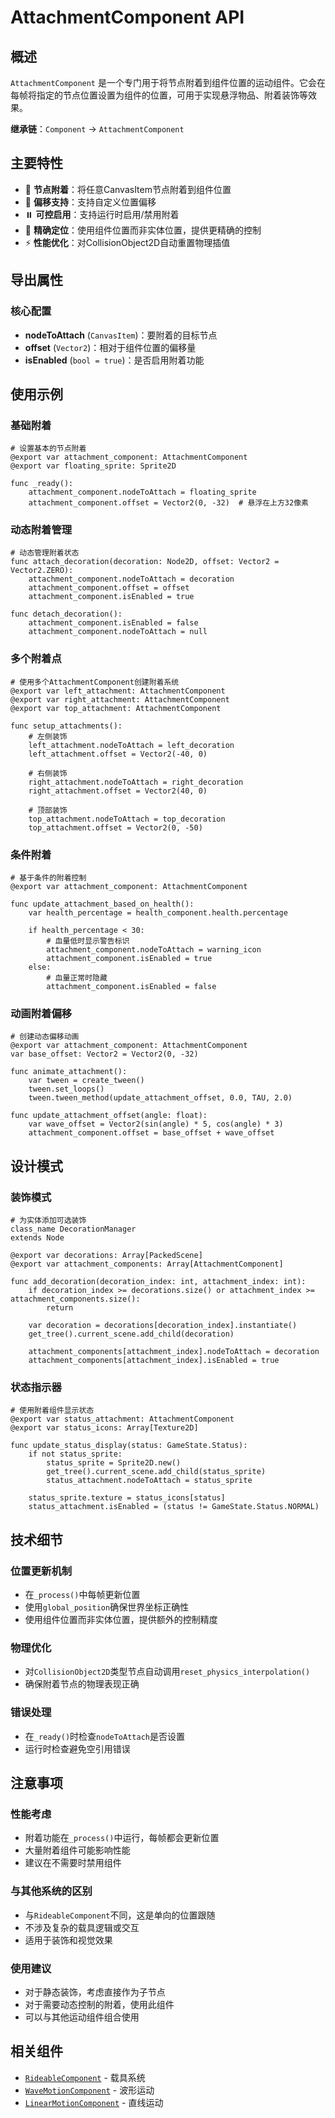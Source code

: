 # AttachmentComponent API

## 概述
`AttachmentComponent` 是一个专门用于将节点附着到组件位置的运动组件。它会在每帧将指定的节点位置设置为组件的位置，可用于实现悬浮物品、附着装饰等效果。

**继承链**：`Component` → `AttachmentComponent`

## 主要特性
- 🔗 **节点附着**：将任意CanvasItem节点附着到组件位置
- 📍 **偏移支持**：支持自定义位置偏移
- ⏸️ **可控启用**：支持运行时启用/禁用附着
- 🎯 **精确定位**：使用组件位置而非实体位置，提供更精确的控制
- ⚡ **性能优化**：对CollisionObject2D自动重置物理插值

## 导出属性

### 核心配置
- **nodeToAttach** (`CanvasItem`)：要附着的目标节点
- **offset** (`Vector2`)：相对于组件位置的偏移量
- **isEnabled** (`bool = true`)：是否启用附着功能

## 使用示例

### 基础附着
```gdscript
# 设置基本的节点附着
@export var attachment_component: AttachmentComponent
@export var floating_sprite: Sprite2D

func _ready():
    attachment_component.nodeToAttach = floating_sprite
    attachment_component.offset = Vector2(0, -32)  # 悬浮在上方32像素
```

### 动态附着管理
```gdscript
# 动态管理附着状态
func attach_decoration(decoration: Node2D, offset: Vector2 = Vector2.ZERO):
    attachment_component.nodeToAttach = decoration
    attachment_component.offset = offset
    attachment_component.isEnabled = true

func detach_decoration():
    attachment_component.isEnabled = false
    attachment_component.nodeToAttach = null
```

### 多个附着点
```gdscript
# 使用多个AttachmentComponent创建附着系统
@export var left_attachment: AttachmentComponent
@export var right_attachment: AttachmentComponent
@export var top_attachment: AttachmentComponent

func setup_attachments():
    # 左侧装饰
    left_attachment.nodeToAttach = left_decoration
    left_attachment.offset = Vector2(-40, 0)
    
    # 右侧装饰
    right_attachment.nodeToAttach = right_decoration
    right_attachment.offset = Vector2(40, 0)
    
    # 顶部装饰
    top_attachment.nodeToAttach = top_decoration
    top_attachment.offset = Vector2(0, -50)
```

### 条件附着
```gdscript
# 基于条件的附着控制
@export var attachment_component: AttachmentComponent

func update_attachment_based_on_health():
    var health_percentage = health_component.health.percentage
    
    if health_percentage < 30:
        # 血量低时显示警告标识
        attachment_component.nodeToAttach = warning_icon
        attachment_component.isEnabled = true
    else:
        # 血量正常时隐藏
        attachment_component.isEnabled = false
```

### 动画附着偏移
```gdscript
# 创建动态偏移动画
@export var attachment_component: AttachmentComponent
var base_offset: Vector2 = Vector2(0, -32)

func animate_attachment():
    var tween = create_tween()
    tween.set_loops()
    tween.tween_method(update_attachment_offset, 0.0, TAU, 2.0)

func update_attachment_offset(angle: float):
    var wave_offset = Vector2(sin(angle) * 5, cos(angle) * 3)
    attachment_component.offset = base_offset + wave_offset
```

## 设计模式

### 装饰模式
```gdscript
# 为实体添加可选装饰
class_name DecorationManager
extends Node

@export var decorations: Array[PackedScene]
@export var attachment_components: Array[AttachmentComponent]

func add_decoration(decoration_index: int, attachment_index: int):
    if decoration_index >= decorations.size() or attachment_index >= attachment_components.size():
        return
    
    var decoration = decorations[decoration_index].instantiate()
    get_tree().current_scene.add_child(decoration)
    
    attachment_components[attachment_index].nodeToAttach = decoration
    attachment_components[attachment_index].isEnabled = true
```

### 状态指示器
```gdscript
# 使用附着组件显示状态
@export var status_attachment: AttachmentComponent
@export var status_icons: Array[Texture2D]

func update_status_display(status: GameState.Status):
    if not status_sprite:
        status_sprite = Sprite2D.new()
        get_tree().current_scene.add_child(status_sprite)
        status_attachment.nodeToAttach = status_sprite
    
    status_sprite.texture = status_icons[status]
    status_attachment.isEnabled = (status != GameState.Status.NORMAL)
```

## 技术细节

### 位置更新机制
- 在`_process()`中每帧更新位置
- 使用`global_position`确保世界坐标正确性
- 使用组件位置而非实体位置，提供额外的控制精度

### 物理优化
- 对`CollisionObject2D`类型节点自动调用`reset_physics_interpolation()`
- 确保附着节点的物理表现正确

### 错误处理
- 在`_ready()`时检查`nodeToAttach`是否设置
- 运行时检查避免空引用错误

## 注意事项

### 性能考虑
- 附着功能在`_process()`中运行，每帧都会更新位置
- 大量附着组件可能影响性能
- 建议在不需要时禁用组件

### 与其他系统的区别
- 与`RideableComponent`不同，这是单向的位置跟随
- 不涉及复杂的载具逻辑或交互
- 适用于装饰和视觉效果

### 使用建议
- 对于静态装饰，考虑直接作为子节点
- 对于需要动态控制的附着，使用此组件
- 可以与其他运动组件组合使用

## 相关组件
- [`RideableComponent`](../Movement/RideableComponent.md) - 载具系统
- [`WaveMotionComponent`](../Movement/WaveMotionComponent.md) - 波形运动
- [`LinearMotionComponent`](../Movement/LinearMotionComponent.md) - 直线运动